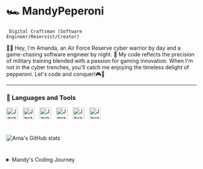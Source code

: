 # 🏎 MandyPeperoni 

<code> Digital Craftsman (Software Engineer/Reservist/Creator)</code>


<p>👩‍💻 Hey, I'm Amanda, an Air Force Reserve cyber warrior by day and a game-chasing software engineer by night. 🚀 My code reflects the precision of military training blended with a passion for gaming innovation. When I'm not in the cyber trenches, you'll catch me enjoying the timeless delight of pepperoni. Let's code and conquer!🎮🍕</p>
<hr>
<h3>🔧 Languages and Tools</h3>

<img aling="left" alt="Java" width="30px" style="padding-right:10px;" src="https://cdn.jsdelivr.net/gh/devicons/devicon/icons/java/java-original.svg" />   <img aling="left" alt="Java" width="30px" style="padding-right:10px;" src="https://cdn.jsdelivr.net/gh/devicons/devicon/icons/html5/html5-original-wordmark.svg" />   <img aling="left" alt="Java" width="30px" style="padding-right:10px;" src="https://cdn.jsdelivr.net/gh/devicons/devicon/icons/css3/css3-original-wordmark.svg" />   <img aling="left" alt="Java" width="30px" style="padding-right:10px;" src="https://cdn.jsdelivr.net/gh/devicons/devicon/icons/javascript/javascript-original.svg" />   <img aling="left" alt="Java" width="30px" style="padding-right:10px;" src="https://cdn.jsdelivr.net/gh/devicons/devicon/icons/python/python-plain.svg" />   <img aling="left" alt="Java" width="30px" style="padding-right:10px;" src="https://cdn.jsdelivr.net/gh/devicons/devicon/icons/cplusplus/cplusplus-original.svg" />
<br/>
#

![Ama's GitHub stats](https://github-readme-stats.vercel.app/api?username=MandyPeperoni&show_icons=true&theme=chartreuse-dark)

#



<details>
  
  <summary> Mandy's Coding Journey</summary>
  <p><br>working on it....</p>
</details>
